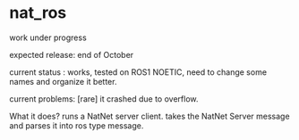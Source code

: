 # nat_ros

work under progress 

expected release: end of October

current status : works, tested on ROS1 NOETIC, need to change some names and organize it better.

current problems: [rare] it crashed due to overflow.


What it does?
runs a NatNet server client.
takes the NatNet Server message and parses it into ros type message.

